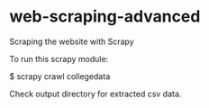 # web-scraping-advanced


Scraping the website with Scrapy 


To run this scrapy module:

 <your host> $ scrapy crawl collegedata  

Check output directory for extracted csv data.
